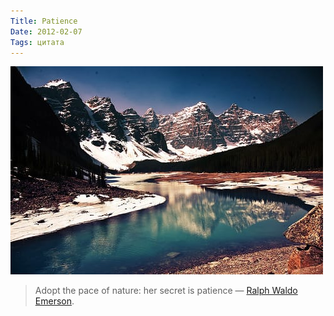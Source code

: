```yaml
---
Title: Patience
Date: 2012-02-07
Tags: цитата
---
```


![patience.jpg](images/patience.jpg)

> Adopt the pace of nature: her secret is patience — [Ralph Waldo Emerson][1].

[1]: http://ru.wikipedia.org/wiki/%D0%AD%D0%BC%D0%B5%D1%80%D1%81%D0%BE%D0%BD,_%D0%A0%D0%B0%D0%BB%D1%8C%D1%84_%D0%A3%D0%BE%D0%BB%D0%B4%D0%BE